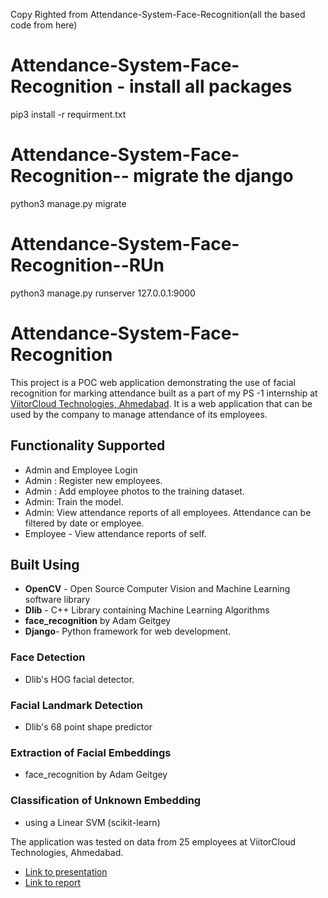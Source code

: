 Copy Righted from Attendance-System-Face-Recognition(all the based code from here)

# Attendance-System-Face-Recognition - install all packages
pip3 install -r requirment.txt
# Attendance-System-Face-Recognition-- migrate the django
python3 manage.py migrate
# Attendance-System-Face-Recognition--RUn
python3 manage.py runserver 127.0.0.1:9000


# Attendance-System-Face-Recognition

This project is a POC web application demonstrating the use of facial recognition for marking attendance built as a part of my PS -1 internship at [ViitorCloud Technologies, Ahmedabad](https://viitorcloud.com/). It is a web application that can be used by the company to manage attendance of its employees.

## Functionality Supported
- Admin and Employee Login
- Admin : Register new employees.
- Admin : Add employee photos to the training dataset.
- Admin: Train the model.
- Admin: View attendance reports of all employees. Attendance can be filtered by date or employee. 
- Employee - View attendance reports of self.

## Built Using
- **OpenCV** - Open Source Computer Vision and Machine Learning software library
- **Dlib** - C++ Library containing Machine Learning Algorithms
- **face_recognition** by Adam Geitgey 
- **Django**- Python framework for web development.

### Face Detection
- Dlib's HOG facial detector.

### Facial Landmark Detection
- Dlib's 68 point shape predictor

### Extraction of Facial Embeddings
- face_recognition by Adam Geitgey

### Classification of Unknown Embedding 
- using a Linear SVM (scikit-learn)

The application was tested on data from 25 employees at ViitorCloud Technologies, Ahmedabad.

- [Link to presentation](https://docs.google.com/presentation/d/1Hdo-wKfn3PZxa3964XFmFtiSQEWDXZtQIsgS3v-sfIc/edit?usp=sharing)
- [Link to report](https://drive.google.com/file/d/126ut3WItK8LcodA6t_1_gY5J6ARcuQAZ/view?usp=sharing)
